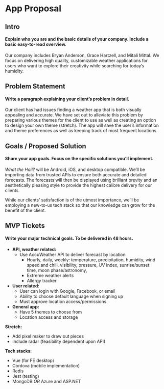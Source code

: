 # App Proposal

## Intro 
#### Explain who you are and the basic details of your company.  Include a basic easy-to-read overview.
Our company includes Bryan Anderson, Grace Hartzell, and Mitali Mittal. We focus on delivering high quality, customizable weather applications for users who want to explore their creativity while searching for today’s humidity.

## Problem Statement 
#### Write a paragraph explaining your client’s problem in detail.
Our client has had issues finding a weather app that is both visually appealing and accurate. We have set out to alleviate this problem by preparing various themes for the client to use as well as creating an option to design your own theme (stretch). The app will save the user’s information and theme preferences as well as keeping track of most frequent locations. 

## Goals / Proposed Solution
#### Share your app goals.  Focus on the specific solutions you’ll implement.
*What the Hail?* will be Android, iOS, and desktop compatible. We’ll be importing data from trusted APIs to ensure both accurate and detailed forecasts. The forecasts will then be displayed using brilliant brevity and an aesthetically pleasing style to provide the highest calibre delivery for our clients.

While our clients’ satisfaction is of the utmost importance, we’ll be employing a new-to-us tech stack so that our knowledge can grow for the benefit of the client. 

## MVP Tickets 
#### Write your major technical goals.  To be delivered in 48 hours.
* **API, weather related:**
  * Use AccuWeather API to deliver forecast by location
    * Hourly, daily, weekly: temperature, precipitation, humidity, wind speed and chill, visibility, pressure, UV index, sunrise/sunset time, moon phase/astronomy,
    * Extreme weather alerts
    * Allergy tracker
* **User related:**
  * User can login with Google, Facebook, or email
  * Ability to choose default language when signing up
  * Must approve location access/permissions
* **General app:**
  * Have 5 themes to choose from 
  * Location access and storage 
    
**Stretch:**
  * Add pixel maker to draw out pieces
  * Include radar (feasibility dependent upon API)

**Tech stacks:**
* Vue (for FE desktop)
* Cordova (mobile implementation)
* Redis
* Jest (testing)
* MongoDB *OR* Azure and ASP.NET
